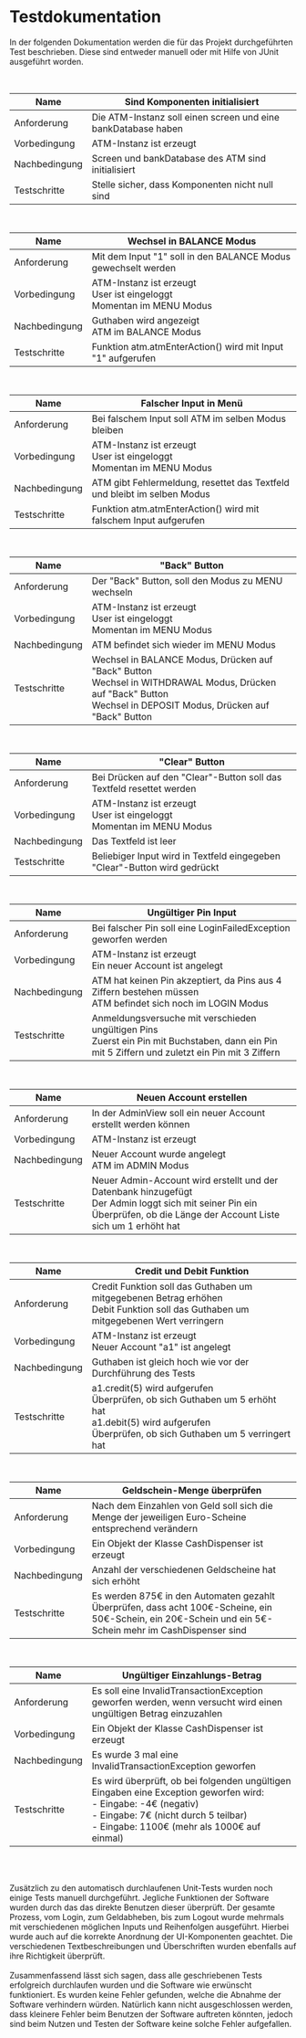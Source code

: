 # Testdokumentation

In der folgenden Dokumentation werden die für das Projekt durchgeführten Test beschrieben. Diese sind entweder manuell oder mit Hilfe von JUnit ausgeführt worden.  

</br>

| Name          | Sind Komponenten initialisiert                                |
| ------------- | ------------------------------------------------------------- |
| Anforderung   | Die ATM-Instanz soll einen screen und eine bankDatabase haben |
| Vorbedingung  | ATM-Instanz ist erzeugt                                       |
| Nachbedingung | Screen und bankDatabase des ATM sind initialisiert            |
| Testschritte  | Stelle sicher, dass Komponenten nicht null sind               |

</br>

| Name          | Wechsel in BALANCE Modus                                                   |
| ------------- | -------------------------------------------------------------------------- |
| Anforderung   | Mit dem Input "1" soll in den BALANCE Modus gewechselt werden              |
| Vorbedingung  | ATM-Instanz ist erzeugt</br>User ist eingeloggt</br>Momentan im MENU Modus |
| Nachbedingung | Guthaben wird angezeigt</br>ATM im BALANCE Modus                           |
| Testschritte  | Funktion atm.atmEnterAction() wird mit Input "1" aufgerufen                |

</br>

| Name          | Falscher Input in Menü                                                     |
| ------------- | -------------------------------------------------------------------------- |
| Anforderung   | Bei falschem Input soll ATM im selben Modus bleiben                        |
| Vorbedingung  | ATM-Instanz ist erzeugt</br>User ist eingeloggt</br>Momentan im MENU Modus |
| Nachbedingung | ATM gibt Fehlermeldung, resettet das Textfeld und bleibt im selben Modus   |
| Testschritte  | Funktion atm.atmEnterAction() wird mit falschem Input aufgerufen           |

</br>

| Name          | "Back" Button                                                                                                                                                          |
| ------------- | ---------------------------------------------------------------------------------------------------------------------------------------------------------------------- |
| Anforderung   | Der "Back" Button, soll den Modus zu MENU wechseln                                                                                                                     |
| Vorbedingung  | ATM-Instanz ist erzeugt</br>User ist eingeloggt</br>Momentan im MENU Modus                                                                                             |
| Nachbedingung | ATM befindet sich wieder im MENU Modus                                                                                                                                 |
| Testschritte  | Wechsel in BALANCE Modus, Drücken auf "Back" Button</br>Wechsel in WITHDRAWAL Modus, Drücken auf "Back" Button</br>Wechsel in DEPOSIT Modus, Drücken auf "Back" Button |

</br>

| Name          | "Clear" Button                                                                |
| ------------- | ----------------------------------------------------------------------------- |
| Anforderung   | Bei Drücken auf den "Clear"-Button soll das Textfeld resettet werden          |
| Vorbedingung  | ATM-Instanz ist erzeugt</br>User ist eingeloggt</br>Momentan im MENU Modus    |
| Nachbedingung | Das Textfeld ist leer                                                         |
| Testschritte  | Beliebiger Input wird in Textfeld eingegeben</br>"Clear"-Button wird gedrückt |

</br>

| Name          | Ungültiger Pin Input                                                                                                                               |
| ------------- | -------------------------------------------------------------------------------------------------------------------------------------------------- |
| Anforderung   | Bei falscher Pin soll eine LoginFailedException geworfen werden                                                                                    |
| Vorbedingung  | ATM-Instanz ist erzeugt</br>Ein neuer Account ist angelegt                                                                                         |
| Nachbedingung | ATM hat keinen Pin akzeptiert, da Pins aus 4 Ziffern bestehen müssen</br>ATM befindet sich noch im LOGIN Modus                                     |
| Testschritte  | Anmeldungsversuche mit verschieden ungültigen Pins</br>Zuerst ein Pin mit Buchstaben, dann ein Pin mit 5 Ziffern und zuletzt ein Pin mit 3 Ziffern |

</br>

| Name          | Neuen Account erstellen                                                                                                                                                         |
| ------------- | ------------------------------------------------------------------------------------------------------------------------------------------------------------------------------- |
| Anforderung   | In der AdminView soll ein neuer Account erstellt werden können                                                                                                                  |
| Vorbedingung  | ATM-Instanz ist erzeugt                                                                                                                                                         |
| Nachbedingung | Neuer Account wurde angelegt</br>ATM im ADMIN Modus                                                                                                                             |
| Testschritte  | Neuer Admin-Account wird erstellt und der Datenbank hinzugefügt</br>Der Admin loggt sich mit seiner Pin ein</br>Überprüfen, ob die Länge der Account Liste sich um 1 erhöht hat |

</br>

| Name          | Credit und Debit Funktion                                                                                                                                          |
| ------------- | ------------------------------------------------------------------------------------------------------------------------------------------------------------------ |
| Anforderung   | Credit Funktion soll das Guthaben um mitgegebenen Betrag erhöhen</br>Debit Funktion soll das Guthaben um mitgegebenen Wert verringern                              |
| Vorbedingung  | ATM-Instanz ist erzeugt</br>Neuer Account "a1" ist angelegt                                                                                                        |
| Nachbedingung | Guthaben ist gleich hoch wie vor der Durchführung des Tests                                                                                                        |
| Testschritte  | a1.credit(5) wird aufgerufen</br>Überprüfen, ob sich Guthaben um 5 erhöht hat</br>a1.debit(5) wird aufgerufen</br>Überprüfen, ob sich Guthaben um 5 verringert hat |

</br>

| Name          | Geldschein-Menge überprüfen                                                                                                                                 |
| ------------- | ----------------------------------------------------------------------------------------------------------------------------------------------------------- |
| Anforderung   | Nach dem Einzahlen von Geld soll sich die Menge der jeweiligen Euro-Scheine entsprechend verändern                                                          |
| Vorbedingung  | Ein Objekt der Klasse CashDispenser ist erzeugt                                                                                                             |
| Nachbedingung | Anzahl der verschiedenen Geldscheine hat sich erhöht                                                                                                        |
| Testschritte  | Es werden 875€ in den Automaten gezahlt</br>Überprüfen, dass acht 100€-Scheine, ein 50€-Schein, ein 20€-Schein und ein 5€-Schein mehr im CashDispenser sind |

</br>

| Name          | Ungültiger Einzahlungs-Betrag                                                                                                                                                                                |
| ------------- | ------------------------------------------------------------------------------------------------------------------------------------------------------------------------------------------------------------ |
| Anforderung   | Es soll eine InvalidTransactionException geworfen werden, wenn versucht wird einen ungültigen Betrag einzuzahlen                                                                                             |
| Vorbedingung  | Ein Objekt der Klasse CashDispenser ist erzeugt                                                                                                                                                              |
| Nachbedingung | Es wurde 3 mal eine InvalidTransactionException geworfen                                                                                                                                                     |
| Testschritte  | Es wird überprüft, ob bei folgenden ungültigen Eingaben eine Exception geworfen wird:</br>- Eingabe: -4€ (negativ)</br>- Eingabe: 7€ (nicht durch 5 teilbar)</br>- Eingabe: 1100€ (mehr als 1000€ auf einmal) |

</br>
</br>

Zusätzlich zu den automatisch durchlaufenen Unit-Tests wurden noch einige Tests manuell durchgeführt. Jegliche Funktionen der Software wurden durch das das direkte Benutzen dieser überprüft. Der gesamte Prozess, vom Login, zum Geldabheben, bis zum Logout wurde mehrmals mit verschiedenen möglichen Inputs und Reihenfolgen ausgeführt. Hierbei wurde auch auf die korrekte Anordnung der UI-Komponenten geachtet. Die verschiedenen Textbeschreibungen und Überschriften wurden ebenfalls auf ihre Richtigkeit überprüft.  
</br>
Zusammenfassend lässt sich sagen, dass alle geschriebenen Tests erfolgreich durchlaufen wurden und die Software wie erwünscht funktioniert. Es wurden keine Fehler gefunden, welche die Abnahme der Software verhindern würden. Natürlich kann nicht ausgeschlossen werden, dass kleinere Fehler beim Benutzen der Software auftreten könnten, jedoch sind beim Nutzen und Testen der Software keine solche Fehler aufgefallen.
